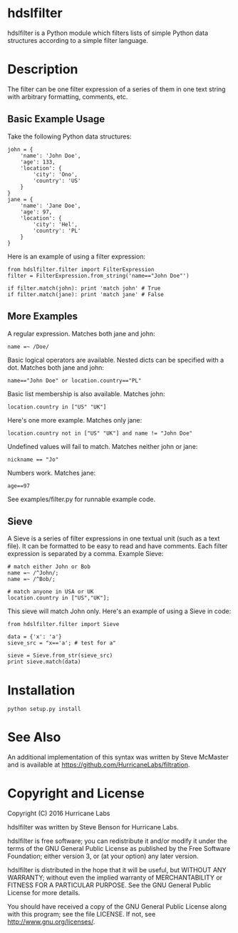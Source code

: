 # hdslfilter

hdslfilter is a Python module which filters lists of simple Python data
structures according to a simple filter language.

# Description

The filter can be one filter expression of a series of them in one text
string with arbitrary formatting, comments, etc.

## Basic Example Usage

Take the following Python data structures:

```
john = { 
	'name': 'John Doe', 
	'age': 133,
	'location': {
		'city': 'Ono',
		'country': 'US'
	}
}
jane = {
	'name': 'Jane Doe',
	'age': 97,
	'location': {
		'city': 'Hel',
		'country': 'PL'
	}
}
```

Here is an example of using a filter expression:
```
from hdslfilter.filter import FilterExpression
filter = FilterExpression.from_string('name=="John Doe"')

if filter.match(john): print 'match john' # True
if filter.match(jane): print 'match jane' # False
```

## More Examples

A regular expression. Matches both jane and john:

```
name =~ /Doe/
```

Basic logical operators are available. Nested dicts can be specified with a
dot.  Matches both jane and john:

```
name=="John Doe" or location.country=="PL"
```

Basic list membership is also available. Matches john:

```
location.country in ["US" "UK"]
```

Here's one more example. Matches only jane:

```
location.country not in ["US" "UK"] and name != "John Doe"
```

Undefined values will fail to match. Matches neither john or jane:

```
nickname == "Jo"
```

Numbers work. Matches jane:

```
age==97
```

See examples/filter.py for runnable example code.


## Sieve

A Sieve is a series of filter expressions in one textual unit (such as a
text file).  It can be formatted to be easy to read and have comments.  Each
filter expression is separated by a comma. Example Sieve:

```
# match either John or Bob
name =~ /^John/;
name =~ /^Bob/;

# match anyone in USA or UK
location.country in ["US","UK"];
```

This sieve will match John only. Here's an example of using a Sieve in code:

```
from hdslfilter.filter import Sieve

data = {'x': 'a'}
sieve_src = "x=='a'; # test for a"

sieve = Sieve.from_str(sieve_src)
print sieve.match(data)
```

# Installation

```
python setup.py install
```

# See Also

An additional implementation of this syntax was written by Steve McMaster
and is available at https://github.com/HurricaneLabs/filtration.

# Copyright and License

Copyright (C) 2016 Hurricane Labs

hdslfilter was written by Steve Benson for Hurricane Labs.

hdslfilter is free software; you can redistribute it and/or modify it under
the terms of the GNU General Public License as published by the Free
Software Foundation; either version 3, or (at your option) any later
version.

hdslfilter is distributed in the hope that it will be useful, but WITHOUT ANY
WARRANTY; without even the implied warranty of MERCHANTABILITY or FITNESS
FOR A PARTICULAR PURPOSE.  See the GNU General Public License for more
details.

You should have received a copy of the GNU General Public License along with
this program; see the file LICENSE.  If not, see <http://www.gnu.org/licenses/>.
